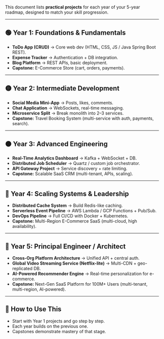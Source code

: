 This document lists **practical projects** for each year of your 5-year roadmap, designed to match your skill progression.

---

## 🟢 Year 1: Foundations & Fundamentals
- **ToDo App (CRUD)** → Core web dev (HTML, CSS, JS / Java Spring Boot REST).
- **Expense Tracker** → Authentication + DB integration.
- **Blog Platform** → REST APIs, basic deployment.
- **Capstone:** E-Commerce Store (cart, orders, payments).

---

## 🟡 Year 2: Intermediate Development
- **Social Media Mini-App** → Posts, likes, comments.
- **Chat Application** → WebSockets, real-time messaging.
- **Microservice Split** → Break monolith into 2–3 services.
- **Capstone:** Travel Booking System (multi-service with auth, payments, search).

---

## 🟠 Year 3: Advanced Engineering
- **Real-Time Analytics Dashboard** → Kafka + WebSocket + DB.
- **Distributed Job Scheduler** → Quartz / custom job orchestrator.
- **API Gateway Project** → Service discovery + rate limiting.
- **Capstone:** Scalable SaaS CRM (multi-tenant, APIs, scaling).

---

## 🔵 Year 4: Scaling Systems & Leadership
- **Distributed Cache System** → Build Redis-like caching.
- **Serverless Event Pipeline** → AWS Lambda / GCP Functions + Pub/Sub.
- **DevOps Pipeline** → Full CI/CD with Docker + Kubernetes.
- **Capstone:** Multi-Region E-Commerce SaaS (multi-cloud, high availability).

---

## 🔴 Year 5: Principal Engineer / Architect
- **Cross-Org Platform Architecture** → Unified API + central auth.
- **Global Video Streaming Service (Netflix-lite)** → Multi-CDN + geo-replicated DB.
- **AI-Powered Recommender Engine** → Real-time personalization for e-commerce.
- **Capstone:** Next-Gen SaaS Platform for 100M+ Users (multi-tenant, multi-region, AI-powered).

---

## 🎯 How to Use This
- Start with Year 1 projects and go step by step.  
- Each year builds on the previous one.  
- Capstones demonstrate mastery of that stage.  
